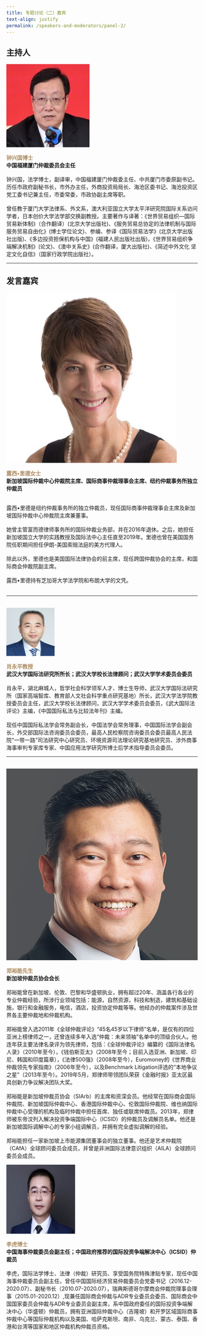 ```yaml
---
title: 专题讨论（二）嘉宾
text-align: justify
permalink: /speakers-and-moderators/panel-2/
---
```

<style> 
.content img {
  max-width: 200px;
  margin-left: 0;
}

.speaker-name {
  color: #AC8B60;
}
</style>

## 主持人
<div class="sgds-container">
  <div class="row is-desktop">
    <div class="col is-10-mobile is-10-tablet is-3-desktop is-3-widescreen is-3-fullhd">
    <img src="/images/speakers-panel 2-zhong xingguo.jpg" alt="Photo of Zhong Xingguo"> 
    </div>
    <div class="col">
    <p>
    <b class="speaker-name">钟兴国博士 </b><br>
    <b>中国福建厦门仲裁委员会主任 </b><br> <br> 
    钟兴国，法学博士，副译审，中国福建厦门仲裁委主任、中共厦门市委原副书记。历任市政府副秘书长，市外办主任，外商投资局局长、海沧区委书记、海沧投资区党工委书记兼主任，市委常委，市政协副主席等职。<br><br>
    曾任教于厦门大学法律系、外文系，澳大利亚国立大学太平洋研究院国际关系访问学者，日本创价大学法学部交换副教授。主要著作与译著：《世界贸易组织—国际贸易新体制》（合作翻译）(北京大学出版社)、《服务贸易总协定的法律机制与国际服务贸易自由化》(博士学位论文)、参编、参译《国际贸易法学》(北京大学出版社出版)、《多边投资担保机构与中国》(福建人民出版社出版)，《世界贸易组织争端解决机制》(论文)、《澳中关系史》(合作翻译，厦大出版社)、《简述中外文化 坚定文化自信》（国家行政学院出版社）。
    </p>
    </div>
  </div>
  </div>
  <hr>

## 发言嘉宾     

<div class="sgds-container">
  <div class="row is-desktop">
    <div class="col is-10-mobile is-10-tablet is-3-desktop is-3-widescreen is-3-fullhd">
    <img src="/images/speakers-panel 2-Lucy Reed.jpg" alt="Photo of Ms Lucy Reed"> 
    </div>
    <div class="col">
    <p>
      <b class="speaker-name">露西•里德女士 </b><br>
    <b>新加坡国际仲裁中心仲裁院主席、国际商事仲裁理事会主席、纽约仲裁事务所独立仲裁员 <br> <br> </b>

露西•里德是纽约仲裁事务所的独立仲裁员，现任国际商事仲裁理事会主席及新加坡国际仲裁中心仲裁院主席兼董事。<br><br>
她曾主管富而德律师事务所的国际仲裁业务部，并在2016年退休。之后，她担任新加坡国立大学的实践教授及国际法中心主任直至2019年。里德也曾在美国国务院任职期间担任伊朗-美国索赔法庭的美方代理人。<br><br>
除此以外，里德也是美国国际法律协会的前主席，现任跨国仲裁协会的主席，和国际商会仲裁院副主席。<br><br>
露西•里德持有芝加哥大学法学院和布朗大学的文凭。<br><br>
      </p>
    </div>
  </div>
<hr>
<br>

  <div class="row is-desktop">
      <div class="col is-10-mobile is-10-tablet is-3-desktop is-3-widescreen is-3-fullhd">
      <img src="/images/speakers-panel 2-xiao yongping.png" alt="Photo of Xiao Yongping"> 
      </div>
      <div class="col">
      <p>
      <b class="speaker-name">肖永平教授 </b><br>
      <b>武汉大学国际法研究所所长；武汉大学校长法律顾问；武汉大学学术委员会委员</b><br> <br> 
    肖永平，湖北麻城人，哲学社会科学领军人才、博士生导师，武汉大学国际法研究所（国家高端智库、教育部人文社会科学重点研究基地）所长，武汉大学法学院教授委员会主任，武汉大学校长法律顾问，武汉大学学术委员会委员，《武大国际法评论》主编，《中国国际私法与比较法年刊》主编。<br><br>
    现任中国国际私法学会常务副会长，中国法学会常务理事，中国国际法学会副会长，外交部国际法咨询委员会委员，最高人民检察院咨询委员会委员最高人民法院“一带一路”司法研究中心研究员、环境资源司法理论研究基地研究员、涉外商事海事审判专家库专家、中国应用法学研究所博士后学术指导委员会委员。
    </p>
  </div>
  </div>
  <hr>
  <br>

<div class="row is-desktop">
    <div class="col is-10-mobile is-10-tablet is-3-desktop is-3-widescreen is-3-fullhd">
    <img src="/images/speakers-panel 2-Tay Yu Jin.png" alt="Mr Tay Yu-Jin Photo"> 
    </div>
    <div class="col">
    <p>
    <b class="speaker-name">郑裕能先生 </b><br>
    <b>新加坡仲裁员协会会长 <br> <br> </b>
    郑裕能曾在新加坡、伦敦、巴黎和华盛顿执业，拥有超过20年、涵盖各行各业的专业仲裁经验，所涉行业领域包括：能源，自然资源，科技和制造，建筑和基础设施，银行和金融服务，电信，酒店，投资协定仲裁等等。他经办的仲裁案件涉及世界各主要仲裁地和仲裁机构。<br><br>
郑裕能曾入选2011年《全球仲裁评论》“45名45岁以下律师”名单，是仅有的四位亚洲上榜律师之一，还曾连续多年入选“仲裁：未来领袖”名单中的顶级合伙人。他连年获主要法律名录评为领先律师，包括：《全球仲裁评论》编纂的《国际法律名人录》（2010年至今），《钱伯斯亚太》（2008年至今；目前入选亚洲、新加坡、印尼、韩国和印度篇章），《法律500强》（2008年至今），Euromoney的《世界商业仲裁领先专家指南》（2006年至今），以及Benchmark Litigation评选的“本地争议之星”（2013年至今）。2019年5月，郑律师带领团队荣获《金融时报》亚太区最具创新力争议解决团队大奖。<br><br>
郑裕能是新加坡仲裁员协会（SIArb）的主席和资深会员。他经常在国际商会国际仲裁院、新加坡国际仲裁中心、香港国际仲裁中心、伦敦国际仲裁院、维也纳国际仲裁中心受理的机构及临时仲裁中担任首席、独任或联席仲裁员。2013年，郑律师被东帝汶列入解决投资争端国际中心（ICSID）的仲裁员及调解员名单。他还是新加坡国际调解中心的专家小组调解员，并拥有完全虚拟调解的经验。<br><br>
郑裕能担任一家新加坡上市能源集团董事会的独立董事。他还是艺术仲裁院（CAfA）全球顾问委员会成员，并曾是非洲国际法律意识组织（AILA）全球顾问委员会成员。
    </p>
    </div>
  </div>

<div class="row is-desktop">
      <div class="col is-10-mobile is-10-tablet is-3-desktop is-3-widescreen is-3-fullhd">
      <img src="/images/speakers-panel 2-li hu.jpg" alt="Photo of Li Hu"> 
      </div>
      <div class="col">
      <p>
      <b class="speaker-name">李虎博士 </b><br>
      <b>中国海事仲裁委员会副主任；中国政府推荐的国际投资争端解决中心（ICSID）仲裁员</b><br> <br> 
    李虎，国际法学博士、法律（仲裁）研究员、享受国务院特殊津贴专家，现任中国海事仲裁委员会副主任，曾任中国国际经济贸易仲裁委员会党委书记（2016.12-2020.07）、副秘书长（2010.07-2020.07），瑞典斯德哥尔摩商会仲裁院理事会理事（2015.01-2020.12）,现兼任国际商会仲裁与ADR专业委员会委员、国际商会中国国家委员会仲裁与ADR专业委员会副主席，系中国政府委任的国际投资争端解决中心（华盛顿）仲裁员，拥有亚洲国际仲裁中心（吉隆坡）和开罗区域国际商事仲裁中心等国际仲裁机构以及美国、哈萨克斯坦、南非、乌克兰、蒙古、泰国、香港和台湾等国家和地区仲裁机构仲裁员资格。
    </p>
  </div>
  </div>
  </div>

